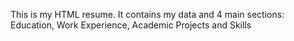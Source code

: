 This is my HTML resume. It contains my data and 4 main sections: Education, Work Experience, Academic Projects and Skills

